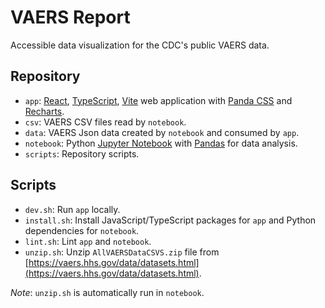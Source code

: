 # VAERS Report

Accessible data visualization for the CDC's public VAERS data.

## Repository

- `app`: [React](https://react.dev), [TypeScript](https://www.typescriptlang.org), [Vite](https://vitejs.dev) web application with [Panda CSS](https://panda-css.com) and [Recharts](https://recharts.org/en-US).
- `csv`: VAERS CSV files read by `notebook`.
- `data`: VAERS Json data created by `notebook` and consumed by `app`.
- `notebook`: Python [Jupyter Notebook](https://jupyter.org) with [Pandas](https://pandas.pydata.org) for data analysis.
- `scripts`: Repository scripts.

## Scripts

- `dev.sh`: Run `app` locally.
- `install.sh`: Install JavaScript/TypeScript packages for `app` and Python dependencies for `notebook`.
- `lint.sh`: Lint `app` and `notebook`.
- `unzip.sh`: Unzip `AllVAERSDataCSVS.zip` file from [https://vaers.hhs.gov/data/datasets.html](https://vaers.hhs.gov/data/datasets.html).

_Note_: `unzip.sh` is automatically run in `notebook`.
